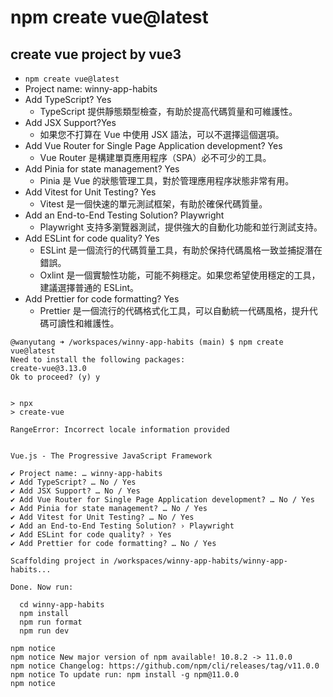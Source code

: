 # npm create vue@latest

## create vue project by vue3

- `npm create vue@latest`
- Project name: winny-app-habits
- Add TypeScript? Yes
    - TypeScript 提供靜態類型檢查，有助於提高代碼質量和可維護性。
- Add JSX Support?Yes
    - 如果您不打算在 Vue 中使用 JSX 語法，可以不選擇這個選項。
- Add Vue Router for Single Page Application development? Yes
    - Vue Router 是構建單頁應用程序（SPA）必不可少的工具。
-  Add Pinia for state management? Yes
    - Pinia 是 Vue 的狀態管理工具，對於管理應用程序狀態非常有用。
- Add Vitest for Unit Testing? Yes
    - Vitest 是一個快速的單元測試框架，有助於確保代碼質量。
- Add an End-to-End Testing Solution? Playwright
    - Playwright 支持多瀏覽器測試，提供強大的自動化功能和並行測試支持。
- Add ESLint for code quality? Yes
    - ESLint 是一個流行的代碼質量工具，有助於保持代碼風格一致並捕捉潛在錯誤。
    - Oxlint 是一個實驗性功能，可能不夠穩定。如果您希望使用穩定的工具，建議選擇普通的 ESLint。
- Add Prettier for code formatting? Yes
    - Prettier 是一個流行的代碼格式化工具，可以自動統一代碼風格，提升代碼可讀性和維護性。

```
@wanyutang ➜ /workspaces/winny-app-habits (main) $ npm create vue@latest
Need to install the following packages:
create-vue@3.13.0
Ok to proceed? (y) y


> npx
> create-vue

RangeError: Incorrect locale information provided


Vue.js - The Progressive JavaScript Framework

✔ Project name: … winny-app-habits
✔ Add TypeScript? … No / Yes
✔ Add JSX Support? … No / Yes
✔ Add Vue Router for Single Page Application development? … No / Yes
✔ Add Pinia for state management? … No / Yes
✔ Add Vitest for Unit Testing? … No / Yes
✔ Add an End-to-End Testing Solution? › Playwright
✔ Add ESLint for code quality? › Yes
✔ Add Prettier for code formatting? … No / Yes

Scaffolding project in /workspaces/winny-app-habits/winny-app-habits...

Done. Now run:

  cd winny-app-habits
  npm install
  npm run format
  npm run dev

npm notice
npm notice New major version of npm available! 10.8.2 -> 11.0.0
npm notice Changelog: https://github.com/npm/cli/releases/tag/v11.0.0
npm notice To update run: npm install -g npm@11.0.0
npm notice
```